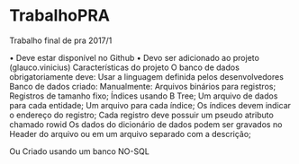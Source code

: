 # TrabalhoPRA
Trabalho final de pra 2017/1

• Deve estar disponível no Github
• Devo ser adicionado ao projeto (glauco.vinicius)
Características do projeto
O banco de dados obrigatoriamente deve:
Usar a linguagem definida pelos desenvolvedores
Banco de dados criado:
Manualmente:
 Arquivos binários para  registros;
 Registros de tamanho fixo;
 Índices usando B Tree;
Um arquivo de dados para cada entidade;
Um arquivo para cada índice;
Os índices devem indicar o endereço do registro;
Cada registro deve possuir um pseudo atributo chamado rowid
Os dados do dicionário de dados podem ser gravados no Header do
arquivo ou em um arquivo separado com a descrição;

Ou Criado usando um banco NO-SQL

